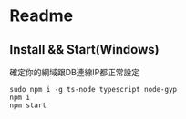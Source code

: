 # Readme

## Install && Start(Windows)
確定你的網域跟DB連線IP都正常設定
    
    sudo npm i -g ts-node typescript node-gyp
    npm i
    npm start